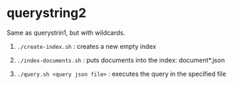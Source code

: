 # querystring2

Same as querystrin1, but with wildcards.
 
1. `./create-index.sh` : creates a new empty index

2. `./index-documents.sh` : puts documents into the index: document*.json

3. `./query.sh <query json file>` : executes the query in the specified file  


